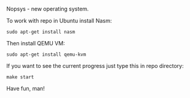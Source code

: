 Nopsys - new operating system.

To work with repo in Ubuntu install Nasm:

```
sudo apt-get install nasm
```

Then install QEMU VM:

```
sudo apt-get install qemu-kvm
```

If you want to see the current progress just type this in repo directory:
``` 
make start
```

Have fun, man!
